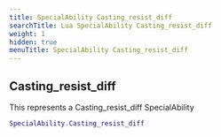 ```yaml
---
title: SpecialAbility Casting_resist_diff
searchTitle: Lua SpecialAbility Casting_resist_diff
weight: 1
hidden: true
menuTitle: SpecialAbility Casting_resist_diff
---
```

## Casting_resist_diff

This represents a Casting_resist_diff SpecialAbility
```lua
SpecialAbility.Casting_resist_diff
```